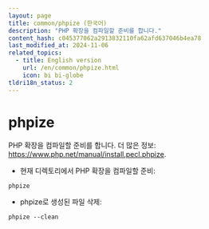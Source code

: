 ```yaml
---
layout: page
title: common/phpize (한국어)
description: "PHP 확장을 컴파일할 준비를 합니다."
content_hash: c045377062a2913832110fa62afd637046b4ea78
last_modified_at: 2024-11-06
related_topics:
  - title: English version
    url: /en/common/phpize.html
    icon: bi bi-globe
tldri18n_status: 2
---
```

# phpize

PHP 확장을 컴파일할 준비를 합니다.
더 많은 정보: <https://www.php.net/manual/install.pecl.phpize>.

- 현재 디렉토리에서 PHP 확장을 컴파일할 준비:

`phpize`

- phpize로 생성된 파일 삭제:

`phpize --clean`
